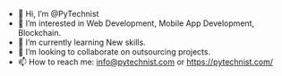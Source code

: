 - 👋 Hi, I’m @PyTechnist
- 👀 I’m interested in Web Development, Mobile App Development, Blockchain.
- 🌱 I’m currently learning New skills.
- 💞️ I’m looking to collaborate on outsourcing projects.
- 📫 How to reach me: info@pytechnist.com or https://pytechnist.com/

<!---
PyTechnist/PyTechnist is a ✨ special ✨ repository because its `README.md` (this file) appears on your GitHub profile.
You can click the Preview link to take a look at your changes.
--->
